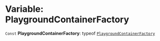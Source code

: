 # Variable: PlaygroundContainerFactory

`Const` **PlaygroundContainerFactory**: typeof [`PlaygroundContainerFactory`](/en/auto-docs/core/variables/PlaygroundContainerFactory-1.md)
